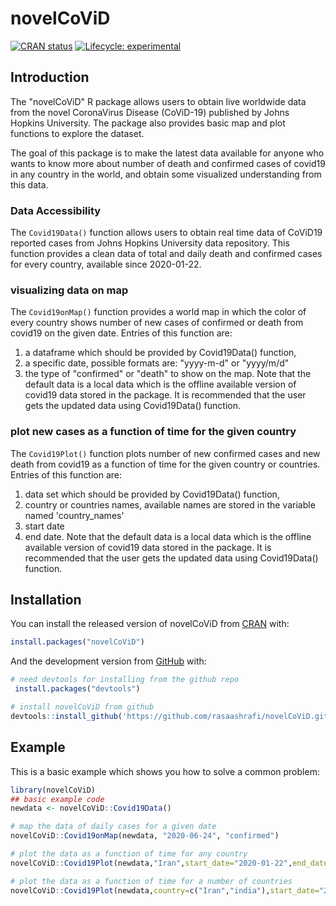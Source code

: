 
# novelCoViD

<!-- badges: start -->
[![CRAN status](https://www.r-pkg.org/badges/version/novelCoViD)](https://CRAN.R-project.org/package=novelCoViD)
[![Lifecycle: experimental](https://img.shields.io/badge/lifecycle-experimental-orange.svg)](https://www.tidyverse.org/lifecycle/#experimental)
<!-- badges: end -->

## Introduction 
The "novelCoViD" R package allows users to obtain live worldwide data from the
novel CoronaVirus Disease (CoViD-19) published by Johns Hopkins University. The package also provides basic map and plot functions to explore the dataset.

The goal of this package is to make the latest data available for anyone who wants to
know more about number of death and confirmed cases of covid19 in any country in the world, and 
obtain some visualized understanding from this data.

### Data Accessibility
The `Covid19Data()` function allows users to obtain real time data of CoViD19 reported cases from Johns Hopkins University data repository. This function provides a clean data of total and daily death and confirmed cases for every country, available since 2020-01-22.

### visualizing data on map 
The `Covid19onMap()` function provides a world map in which the color of every country shows number of new cases of confirmed or death from covid19 on the given date. Entries of this function are: 
1) a dataframe which should be provided by Covid19Data() function, 
2) a specific date, possible formats are: "yyyy-m-d" or "yyyy/m/d"
3) the type of "confirmed" or "death" to show on the map. 
Note that the default data is a local data which is the offline available version of covid19 data stored in the package. It is recommended that the user gets the updated data using Covid19Data() function.

### plot new cases as a function of time for the given country
The `Covid19Plot()` function plots number of new confirmed cases and new death from covid19 as a function of time for the given country or countries. Entries of this function are: 
1) data set which should be provided by Covid19Data() function, 
2) country or countries names, available names are stored in the variable named 'country_names'
3) start date 
4) end date.
Note that the default data is a local data which is the offline available version of covid19 data stored in the package. It is recommended that the user gets the updated data using Covid19Data() function.

## Installation

You can install the released version of novelCoViD from [CRAN](https://CRAN.R-project.org) with:

``` r
install.packages("novelCoViD")
```

And the development version from [GitHub](https://github.com/) with:

``` r
# need devtools for installing from the github repo
 install.packages("devtools")

# install novelCoViD from github
devtools::install_github('https://github.com/rasaashrafi/novelCoViD.git')
```

## Example

This is a basic example which shows you how to solve a common problem:

``` r
library(novelCoViD)
## basic example code
newdata <- novelCoViD::Covid19Data()
```

``` r
# map the data of daily cases for a given date
novelCoViD::Covid19onMap(newdata, "2020-06-24", "confirmed")
```


``` r
# plot the data as a function of time for any country
novelCoViD::Covid19Plot(newdata,"Iran",start_date="2020-01-22",end_date = "2020-10-24")
```

``` r
# plot the data as a function of time for a number of countries
novelCoViD::Covid19Plot(newdata,country=c("Iran","india"),start_date="2020/02/22",end_date = "2020/05/15")
```

